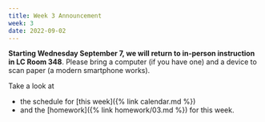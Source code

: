 ```yaml
---
title: Week 3 Announcement
week: 3
date: 2022-09-02
---
```


**Starting Wednesday September 7, we will return to in-person 
instruction in LC Room 348**. Please bring a computer (if 
you have one) and a device to scan paper (a modern smartphone 
works). 

Take a look at 
- the schedule for [this week]({% link calendar.md %})
- and the [homework]({% link homework/03.md %}) for this week. 

